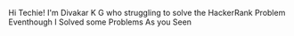 Hi Techie!
I'm Divakar K G who struggling to solve the HackerRank Problem Eventhough I Solved some Problems As you Seen
